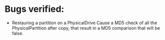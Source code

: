 # Bugs verified:

* Restauring a partition on a PhysicalDrive Cause a MD5 check of all the PhysicalPartition after copy, that result in a MD5 comparison that will be false.